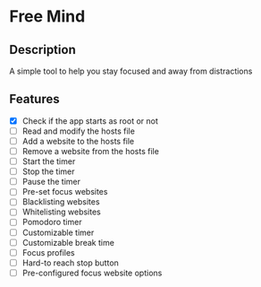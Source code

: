 # Free Mind

## Description

A simple tool to help you stay focused and away from distractions

## Features

- [X] Check if the app starts as root or not
- [ ] Read and modify the hosts file
- [ ] Add a website to the hosts file
- [ ] Remove a website from the hosts file
- [ ] Start the timer
- [ ] Stop the timer
- [ ] Pause the timer
- [ ] Pre-set focus websites
- [ ] Blacklisting websites
- [ ] Whitelisting websites
- [ ] Pomodoro timer
- [ ] Customizable timer
- [ ] Customizable break time
- [ ] Focus profiles
- [ ] Hard-to reach stop button
- [ ] Pre-configured focus website options